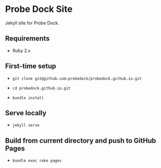 # Probe Dock Site

Jekyll site for Probe Dock.

## Requirements

* Ruby 2.x

## First-time setup

* `git clone git@github.com:probedock/probedock.github.io.git`

* `cd probedock.github.io.git`

* `bundle install`

## Serve locally

* `jekyll serve`

## Build from current directory and push to GitHub Pages

* `bundle exec rake pages`
